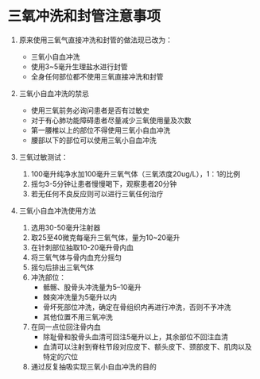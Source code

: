 # 三氧冲洗和封管注意事项

1. 原来使用三氧气直接冲洗和封管的做法现已改为：
     - 三氧小自血冲洗
     - 使用3~5毫升生理盐水进行封管
     - 全身任何部位都不使用三氧直接冲洗和封管

2. 三氧小自血冲洗的禁忌
     - 使用三氧前务必询问患者是否有过敏史
     - 对于有心肺功能障碍患者尽量减少三氧使用量及次数
     - 第一腰椎以上的部位不得使用三氧小自血冲洗
     - 腰部以下的部位可以使用三氧小自血冲洗

3. 三氧过敏测试：
     1. 100毫升纯净水加100毫升三氧气体（三氧浓度20ug/L），1：1的比例
     2. 摇匀3-5分钟让患者慢慢喝下，观察患者20分钟
     3. 若无任何不良反应则可以进行三氧任何治疗

4. 三氧小自血冲洗使用方法
     1. 选用30-50毫升注射器
     2. 取25至40微克每毫升三氧气体，量为10~20毫升
     3. 在针刺部位抽取10-20毫升骨内血
     4. 将三氧气体与骨内血充分摇匀
     5. 摇匀后排出三氧气体
     6. 冲洗部位：
          - 骶髂、股骨头冲洗量为5–10毫升
          - 棘突冲洗量为5毫升以内
          - 骨坏死部位冲洗，确定在骨组织内再进行冲洗，否则不予冲洗
          - 其他位置不用三氧冲洗
     7. 在同一点位回注骨内血
          - 除耻骨和股骨头血清可回注5毫升以上，其余部位不回注血清
          - 血清可以注射到脊柱节段对应皮下、额头皮下、颈部皮下、肌肉以及特定的穴位
     8. 通过反复抽吸实现三氧小自血冲洗的目的
